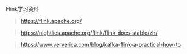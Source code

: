 
Flink学习资料



> https://flink.apache.org/



> https://nightlies.apache.org/flink/flink-docs-stable/zh/
>
> 

> https://www.ververica.com/blog/kafka-flink-a-practical-how-to













